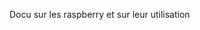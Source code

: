 [order]:       # (3)
[title]:       # (Raspberry)
[description]: # (Documentation sur les raspberry et linux)

Docu sur les raspberry et sur leur utilisation